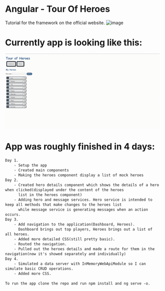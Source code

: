 # Angular - Tour Of Heroes 
Tutorial for the framework on the official website.
![image](https://img.shields.io/badge/Angular-DD0031?style=for-the-badge&logo=angular&logoColor=white)

# Currently app is looking like this:
![Application GIF](TourOfHeroesGif.gif)
# App was roughly finished in 4 days:
    Day 1. 
        - Setup the app
        - Created main components
        - Making the heroes component display a list of mock heroes
    Day 2.
        - Created hero details component which shows the details of a hero when clicked(displayed under the content of the heroes 
          list in the heroes component)
        - Adding hero and message services. Hero service is intended to keep all methods that make changes to the heroes list
          while message service is generating messages when an action occurs.
    Day 3.
        - Add navigation to the application(Dashboard, Heroes). 
          Dashboard brings out top players, Heroes brings out a list of all heroes. 
        - Added more detailed CSS(still pretty basic).
        - Routed the navigation.
        - Pulled out the heroes details and made a route for them in the navigation(now it's showed separately and individually)
    Day 4.
        - Simulated a data server with InMemoryWebApiModule so I can simulate basic CRUD operations.
        - Added more CSS.

    To run the app clone the repo and run npm install and ng serve -o.
